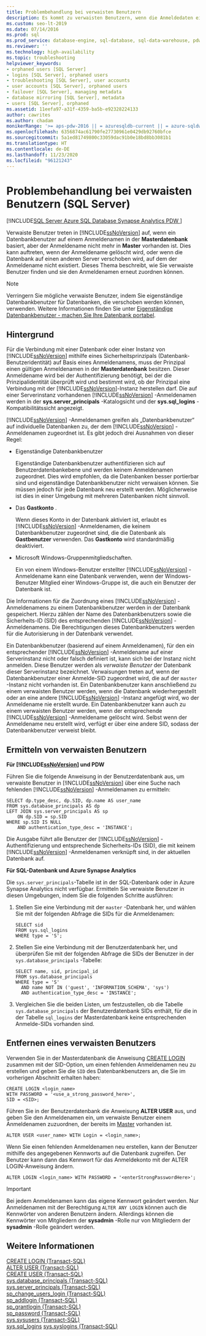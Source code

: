 ```yaml
---
title: Problembehandlung bei verwaisten Benutzern
description: Es kommt zu verwaisten Benutzern, wenn die Anmeldedaten eines Datenbankbenutzers nicht mehr in der Masterdatenbank gespeichert sind. In diesem Artikel wird erläutert, wie Sie verwaiste Benutzer identifizieren und entfernen.
ms.custom: seo-lt-2019
ms.date: 07/14/2016
ms.prod: sql
ms.prod_service: database-engine, sql-database, sql-data-warehouse, pdw
ms.reviewer: ''
ms.technology: high-availability
ms.topic: troubleshooting
helpviewer_keywords:
- orphaned users [SQL Server]
- logins [SQL Server], orphaned users
- troubleshooting [SQL Server], user accounts
- user accounts [SQL Server], orphaned users
- failover [SQL Server], managing metadata
- database mirroring [SQL Server], metadata
- users [SQL Server], orphaned
ms.assetid: 11eefa97-a31f-4359-ba5b-e92328224133
author: cawrites
ms.author: chadam
monikerRange: '>= aps-pdw-2016 || = azuresqldb-current || = azure-sqldw-latest || >= sql-server-2016 || = sqlallproducts-allversions'
ms.openlocfilehash: 6356874ac61790fe27730961e0429db92760bfce
ms.sourcegitcommit: 5a1ed81749800c33059dac91b0e18bd8bb3081b1
ms.translationtype: HT
ms.contentlocale: de-DE
ms.lasthandoff: 11/23/2020
ms.locfileid: "96121243"
---
```

# <a name="troubleshoot-orphaned-users-sql-server"></a>Problembehandlung bei verwaisten Benutzern (SQL Server)
[!INCLUDE[SQL Server Azure SQL Database Synapse Analytics PDW ](../../includes/applies-to-version/sql-asdb-asdbmi-asa-pdw.md)]

  Verwaiste Benutzer treten in [!INCLUDE[ssNoVersion](../../includes/ssnoversion-md.md)] auf, wenn ein Datenbankbenutzer auf einem Anmeldenamen in der **Masterdatenbank** basiert, aber der Anmeldename nicht mehr in **Master** vorhanden ist. Dies kann auftreten, wenn der Anmeldename gelöscht wird, oder wenn die Datenbank auf einen anderen Server verschoben wird, auf dem der Anmeldename nicht existiert. Dieses Thema beschreibt, wie Sie verwaiste Benutzer finden und sie den Anmeldenamen erneut zuordnen können.  
  
> [!NOTE]  
>  Verringern Sie mögliche verwaiste Benutzer, indem Sie eigenständige Datenbankbenutzer für Datenbanken, die verschoben werden können, verwenden. Weitere Informationen finden Sie unter [Eigenständige Datenbankbenutzer - machen Sie Ihre Datenbank portabel](../../relational-databases/security/contained-database-users-making-your-database-portable.md).  
  
## <a name="background"></a>Hintergrund  
 Für die Verbindung mit einer Datenbank oder einer Instanz von [!INCLUDE[ssNoVersion](../../includes/ssnoversion-md.md)] mithilfe eines Sicherheitsprinzipals (Datenbank-Benutzeridentität) auf Basis eines Anmeldenamens, muss der Prinzipal einen gültigen Anmeldenamen in der **Masterdatenbank** besitzen. Dieser Anmeldename wird bei der Authentifizierung benötigt, bei der die Prinzipalidentität überprüft wird und bestimmt wird, ob der Prinzipal eine Verbindung mit der [!INCLUDE[ssNoVersion](../../includes/ssnoversion-md.md)]-Instanz herstellen darf. Die auf einer Serverinstanz vorhandenen [!INCLUDE[ssNoVersion](../../includes/ssnoversion-md.md)] -Anmeldenamen werden in der **sys.server_principals** -Katalogsicht und der **sys.sql_logins** -Kompatibilitätssicht angezeigt.  
  
 [!INCLUDE[ssNoVersion](../../includes/ssnoversion-md.md)] -Anmeldenamen greifen als „Datenbankbenutzer“ auf individuelle Datenbanken zu, der dem [!INCLUDE[ssNoVersion](../../includes/ssnoversion-md.md)] -Anmeldenamen zugeordnet ist. Es gibt jedoch drei Ausnahmen von dieser Regel:  
  
-   Eigenständige Datenbankbenutzer  
  
     Eigenständige Datenbankbenutzer authentifizieren sich auf Benutzerdatenbankebene und werden keinem Anmeldenamen zugeordnet. Dies wird empfohlen, da die Datenbanken besser portierbar sind und eigenständige Datenbankbenutzer nicht verwaisen können. Sie müssen jedoch für jede Datenbank neu erstellt werden. Möglicherweise ist dies in einer Umgebung mit mehreren Datenbanken nicht sinnvoll.  
  
-   Das **Gastkonto** .  
  
     Wenn dieses Konto in der Datenbank aktiviert ist, erlaubt es [!INCLUDE[ssNoVersion](../../includes/ssnoversion-md.md)] -Anmeldenamen, die keinem Datenbankbenutzer zugeordnet sind, die die Datenbank als **Gastbenutzer** verwenden. Das **Gastkonto** wird standardmäßig deaktiviert.  
  
-   Microsoft Windows-Gruppenmitgliedschaften.  
  
     Ein von einem Windows-Benutzer erstellter [!INCLUDE[ssNoVersion](../../includes/ssnoversion-md.md)] -Anmeldename kann eine Datenbank verwenden, wenn der Windows-Benutzer Mitglied einer Windows-Gruppe ist, die auch ein Benutzer der Datenbank ist.  
  
 Die Informationen für die Zuordnung eines [!INCLUDE[ssNoVersion](../../includes/ssnoversion-md.md)] -Anmeldenamens zu einem Datenbankbenutzer werden in der Datenbank gespeichert. Hierzu zählen der Name des Datenbankbenutzers sowie die Sicherheits-ID (SID) des entsprechenden [!INCLUDE[ssNoVersion](../../includes/ssnoversion-md.md)] -Anmeldenamens. Die Berechtigungen dieses Datenbankbenutzers werden für die Autorisierung in der Datenbank verwendet.  
  
 Ein Datenbankbenutzer (basierend auf einem Anmeldenamen), für den ein entsprechender [!INCLUDE[ssNoVersion](../../includes/ssnoversion-md.md)] -Anmeldename auf einer Serverinstanz nicht oder falsch definiert ist, kann sich bei der Instanz nicht anmelden. Diese Benutzer werden als *verwaiste Benutzer* der Datenbank dieser Serverinstanz bezeichnet. Verwaisungen treten auf, wenn der Datenbankbenutzer einer Anmelde-SID zugeordnet wird, die auf der `master` -Instanz nicht vorhanden ist. Ein Datenbankbenutzer kann anschließend zu einem verwaisten Benutzer werden, wenn die Datenbank wiederhergestellt oder an eine andere [!INCLUDE[ssNoVersion](../../includes/ssnoversion-md.md)] -Instanz angefügt wird, wo der Anmeldename nie erstellt wurde. Ein Datenbankbenutzer kann auch zu einem verwaisten Benutzer werden, wenn der entsprechende [!INCLUDE[ssNoVersion](../../includes/ssnoversion-md.md)] -Anmeldename gelöscht wird. Selbst wenn der Anmeldename neu erstellt wird, verfügt er über eine andere SID, sodass der Datenbankbenutzer verweist bleibt.  
  
## <a name="detect-orphaned-users"></a>Ermitteln von verwaisten Benutzern  

**Für [!INCLUDE[ssNoVersion](../../includes/ssnoversion-md.md)] und PDW**

Führen Sie die folgende Anweisung in der Benutzerdatenbank aus, um verwaiste Benutzer in [!INCLUDE[ssNoVersion](../../includes/ssnoversion-md.md)] über eine Suche nach fehlenden [!INCLUDE[ssNoVersion](../../includes/ssnoversion-md.md)] -Anmeldenamen zu ermitteln:  
  
```  
SELECT dp.type_desc, dp.SID, dp.name AS user_name  
FROM sys.database_principals AS dp  
LEFT JOIN sys.server_principals AS sp  
    ON dp.SID = sp.SID  
WHERE sp.SID IS NULL  
    AND authentication_type_desc = 'INSTANCE';  
```  
  
 Die Ausgabe führt alle Benutzer der [!INCLUDE[ssNoVersion](../../includes/ssnoversion-md.md)] -Authentifizierung und entsprechende Sicherheits-IDs (SID), die mit keinem [!INCLUDE[ssNoVersion](../../includes/ssnoversion-md.md)] -Anmeldenamen verknüpft sind, in der aktuellen Datenbank auf.  

**Für SQL-Datenbank und Azure Synapse Analytics**

Die `sys.server_principals`-Tabelle ist in der SQL-Datenbank oder in Azure Synapse Analytics nicht verfügbar. Ermitteln Sie verwaiste Benutzer in diesen Umgebungen, indem Sie die folgenden Schritte ausführen:

1. Stellen Sie eine Verbindung mit der `master` -Datenbank her, und wählen Sie mit der folgenden Abfrage die SIDs für die Anmeldenamen:
    ```
    SELECT sid 
    FROM sys.sql_logins 
    WHERE type = 'S'; 
    ```

2. Stellen Sie eine Verbindung mit der Benutzerdatenbank her, und überprüfen Sie mit der folgenden Abfrage die SIDs der Benutzer in der `sys.database_principals` -Tabelle:

    ```
    SELECT name, sid, principal_id
    FROM sys.database_principals 
    WHERE type = 'S' 
      AND name NOT IN ('guest', 'INFORMATION_SCHEMA', 'sys')
      AND authentication_type_desc = 'INSTANCE';
    ```

3. Vergleichen Sie die beiden Listen, um festzustellen, ob die Tabelle `sys.database_principals` der Benutzerdatenbank SIDs enthält, für die in der Tabelle `sql_logins` der Masterdatenbank keine entsprechenden Anmelde-SIDs vorhanden sind. 
  
## <a name="resolve-an-orphaned-user"></a>Entfernen eines verwaisten Benutzers  
Verwenden Sie in der Masterdatenbank die Anweisung [CREATE LOGIN](../../t-sql/statements/create-login-transact-sql.md) zusammen mit der SID-Option, um einen fehlenden Anmeldenamen neu zu erstellen und geben Sie die `SID` des Datenbankbenutzers an, die Sie im vorherigen Abschnitt erhalten haben:  
  
```  
CREATE LOGIN <login_name>   
WITH PASSWORD = '<use_a_strong_password_here>',  
SID = <SID>;  
```  
  
 Führen Sie in der Benutzerdatenbank die Anweisung **ALTER USER** aus, und geben Sie den Anmeldenamen ein, um verwaiste Benutzer einem Anmeldenamen zuzuordnen, der bereits im [Master](../../t-sql/statements/alter-user-transact-sql.md) vorhanden ist.  
  
```  
ALTER USER <user_name> WITH Login = <login_name>;  
```  
  
 Wenn Sie einen fehlenden Anmeldenamen neu erstellen, kann der Benutzer mithilfe des angegebenen Kennworts auf die Datenbank zugreifen. Der Benutzer kann dann das Kennwort für das Anmeldekonto mit der ALTER LOGIN-Anweisung ändern.  
  
```  
ALTER LOGIN <login_name> WITH PASSWORD = '<enterStrongPasswordHere>';  
```  
  
> [!IMPORTANT]  
>  Bei jedem Anmeldenamen kann das eigene Kennwort geändert werden. Nur Anmeldenamen mit der Berechtigung `ALTER ANY LOGIN` können auch die Kennwörter von anderen Benutzern ändern. Allerdings können die Kennwörter von Mitgliedern der **sysadmin** -Rolle nur von Mitgliedern der **sysadmin** -Rolle geändert werden.  
  
## <a name="see-also"></a>Weitere Informationen  
 [CREATE LOGIN &#40;Transact-SQL&#41;](../../t-sql/statements/create-login-transact-sql.md)   
 [ALTER USER &#40;Transact-SQL&#41;](../../t-sql/statements/alter-user-transact-sql.md)   
 [CREATE USER &#40;Transact-SQL&#41;](../../t-sql/statements/create-user-transact-sql.md)   
 [sys.database_principals &#40;Transact-SQL&#41;](../../relational-databases/system-catalog-views/sys-database-principals-transact-sql.md)   
 [sys.server_principals &#40;Transact-SQL&#41;](../../relational-databases/system-catalog-views/sys-server-principals-transact-sql.md)   
 [sp_change_users_login &#40;Transact-SQL&#41;](../../relational-databases/system-stored-procedures/sp-change-users-login-transact-sql.md)   
 [sp_addlogin &#40;Transact-SQL&#41;](../../relational-databases/system-stored-procedures/sp-addlogin-transact-sql.md)   
 [sp_grantlogin &#40;Transact-SQL&#41;](../../relational-databases/system-stored-procedures/sp-grantlogin-transact-sql.md)   
 [sp_password &#40;Transact-SQL&#41;](../../relational-databases/system-stored-procedures/sp-password-transact-sql.md)   
 [sys.sysusers &#40;Transact-SQL&#41;](../../relational-databases/system-compatibility-views/sys-sysusers-transact-sql.md)   
 [sys.sql_logins](../../relational-databases/system-catalog-views/sys-sql-logins-transact-sql.md) [sys.syslogins &#40;Transact-SQL&#41;](../../relational-databases/system-compatibility-views/sys-syslogins-transact-sql.md)  
  
  
